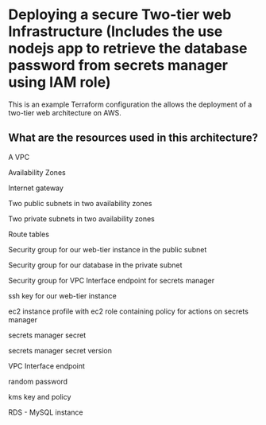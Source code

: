# Deploying a secure Two-tier web Infrastructure (Includes the use nodejs app to retrieve the database password from secrets manager using IAM role)

This is an example Terraform configuration the allows the deployment of a two-tier web architecture on AWS.

## What are the resources used in this architecture?

A VPC

Availability Zones

Internet gateway

Two public subnets in two availability zones

Two private subnets in two availability zones

Route tables

Security group for our web-tier instance in the public subnet

Security group for our database in the private subnet

Security group for VPC Interface endpoint for secrets manager

ssh key for our web-tier instance

ec2 instance profile with ec2 role containing policy for actions on secrets manager

secrets manager secret

secrets manager secret version

VPC Interface endpoint

random password

kms key and policy

RDS - MySQL instance
